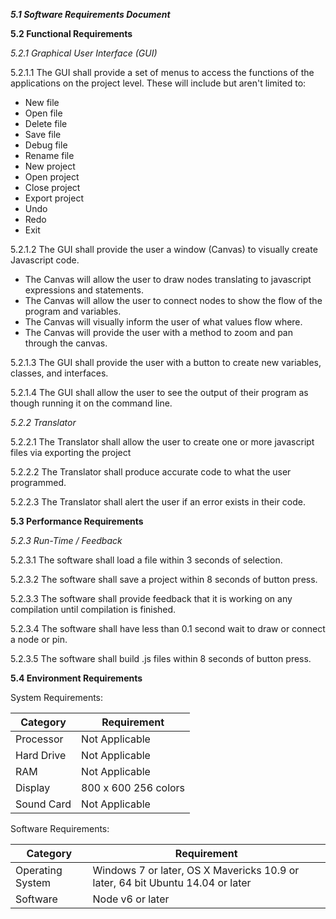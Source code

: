 ***5.1 Software Requirements Document***

**5.2 Functional Requirements**

*5.2.1 Graphical User Interface (GUI)*

5.2.1.1 The GUI shall provide a set of menus to access the functions of the applications on the project level. These will include but aren't limited to:
* New file
* Open file
* Delete file
* Save file
* Debug file
* Rename file
* New project
* Open project
* Close project
* Export project
* Undo
* Redo
* Exit


5.2.1.2 The GUI shall provide the user a window (Canvas) to visually create Javascript code.
* The Canvas will allow the user to draw nodes translating to javascript expressions and statements.
* The Canvas will allow the user to connect nodes to show the flow of the program and variables.
* The Canvas will visually inform the user of what values flow where.
* The Canvas will provide the user with a method to zoom and pan through the canvas.

5.2.1.3 The GUI shall provide the user with a button to create new variables, classes, and interfaces.

5.2.1.4 The GUI shall allow the user to see the output of their program as though running it on the command line.

*5.2.2 Translator*

5.2.2.1 The Translator shall allow the user to create one or more javascript files via exporting the project

5.2.2.2 The Translator shall produce accurate code to what the user programmed.

5.2.2.3 The Translator shall alert the user if an error exists in their code.


**5.3 Performance Requirements**

*5.2.3 Run-Time / Feedback*

5.2.3.1 The software shall load a file within 3 seconds of selection.

5.2.3.2 The software shall save a project within 8 seconds of button press.

5.2.3.3 The software shall provide feedback that it is working on any compilation until compilation is finished.

5.2.3.4 The software shall have less than 0.1 second wait to draw or connect a node or pin.

5.2.3.5 The software shall build .js files within 8 seconds of button press.


**5.4 Environment Requirements**

System Requirements:

| Category   | Requirement          |
|------------|----------------------|
| Processor  | Not Applicable       |
| Hard Drive | Not Applicable       |
| RAM        | Not Applicable       |
| Display    | 800 x 600 256 colors |
| Sound Card | Not Applicable       |


Software Requirements:

| Category         | Requirement                                                                    |
|------------------|--------------------------------------------------------------------------------|
| Operating System | Windows 7 or later, OS X Mavericks 10.9 or later, 64 bit Ubuntu 14.04 or later |
| Software         | Node v6 or later                                                               |
